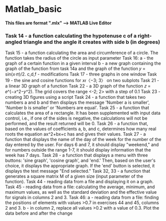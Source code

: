 # Matlab_basic
**This files are format ".mlx" --> MATLAB Live Editor**
### Task 14 - a function calculating the hypotenuse c of a right-angled triangle and the angle it creates with side b (in degrees)
Task 15 - a function calculating the area and circumference of a circle. The function takes the radius of the circle as input parameter
Task 16:
     a - the graph of a certain function in a given interval
     b - a new graph containing the graph of the function from task 14a and the graph of the function 𝑦 = sin(𝑥∙𝜋)/2.
     c,d,f - modifications
Task 17 - three graphs in one window
Task 19 - the sine and cosine functions for 𝑥𝜖〈−3; 3〉 on two subplots
Task 21 - a linear 3D graph of a function
Task 22 - a 3D graph of the function 𝑧 = 𝑒^(−𝑥^2−𝑦^2). The grid covers the range <-2; 2> with a step of 0.1
Task 23 - creating 3D figures using a script
Task 24 - a function that takes two numbers a and b and then displays the message 'Number a is smaller', 'Number b is smaller' or 'Numbers are equal'.
Task 25 - a function that calculates the area of a rectangle. It has been supplemented with input data control, i.e., if one of the sides is negative, the calculations will not be performed, and the result returned will be 0.
Task 26 - a function that, based on the values of coefficients a, b, and c, determines how many real roots the equation ax^2+bx+c has and gives their values.
Task 27 - a function that displays the name of the day of the week for the number of the day entered by the user. For days 6 and 7, it should display "weekend," and for numbers outside the range 1-7, it should display information that the week has 7 days.
Task 28 - a function that displays a menu with three buttons: 'sine graph', 'cosine graph', and 'end.' Then, based on the user's choice, it displays the appropriate graph. If the 'end' button is selected, it displays the text message "End selected."
Task 32, 33 - a function that generates a square matrix M of a given size (input parameter of the function).
Task 44 - reading data from a file and displaying it on a graph.
Task 45 - reading data from a file: calculating the average, minimum, and maximum values, as well as the standard deviation and the effective value for signals in columns 2 and 3.
Task 46:
     a - reading data from a file: finding the positions of elements with values >0.7 in exercises 44 and 45, columns 2 and 3.
     b - in column 2, replace all values >0.2 with a value of 0.3. Plot the data before and after the change
